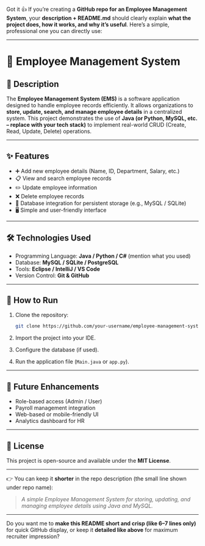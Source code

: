 Got it 👍 If you’re creating a **GitHub repo for an Employee Management System**, your **description + README.md** should clearly explain **what the project does, how it works, and why it’s useful**. Here’s a simple, professional one you can directly use:

---

# 📌 Employee Management System

## 🔹 Description

The **Employee Management System (EMS)** is a software application designed to handle employee records efficiently. It allows organizations to **store, update, search, and manage employee details** in a centralized system. This project demonstrates the use of **Java (or Python, MySQL, etc. – replace with your tech stack)** to implement real-world CRUD (Create, Read, Update, Delete) operations.

---

## ✨ Features

* ➕ Add new employee details (Name, ID, Department, Salary, etc.)
* 📋 View and search employee records
* ✏️ Update employee information
* ❌ Delete employee records
* 💾 Database integration for persistent storage (e.g., MySQL / SQLite)
* 🖥️ Simple and user-friendly interface

---

## 🛠️ Technologies Used

* Programming Language: **Java / Python / C#** (mention what you used)
* Database: **MySQL / SQLite / PostgreSQL**
* Tools: **Eclipse / IntelliJ / VS Code**
* Version Control: **Git & GitHub**

---

## 🚀 How to Run

1. Clone the repository:

   ```bash
   git clone https://github.com/your-username/employee-management-system.git
   ```
2. Import the project into your IDE.
3. Configure the database (if used).
4. Run the application file (`Main.java` or `app.py`).

---

## 🎯 Future Enhancements

* Role-based access (Admin / User)
* Payroll management integration
* Web-based or mobile-friendly UI
* Analytics dashboard for HR

---

## 📖 License

This project is open-source and available under the **MIT License**.

---

👉 You can keep it **shorter** in the repo description (the small line shown under repo name):

> *A simple Employee Management System for storing, updating, and managing employee details using Java and MySQL.*

---

Do you want me to **make this README short and crisp (like 6–7 lines only)** for quick GitHub display, or keep it **detailed like above** for maximum recruiter impression?
